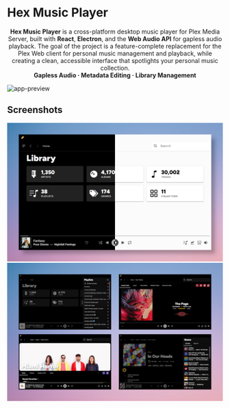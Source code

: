 # Hex Music Player

<p align="center">
<b>Hex Music Player</b> is a cross-platform desktop music player for Plex Media Server, built with <b>React</b>, <b>Electron</b>, and the <b>Web Audio API</b> for gapless audio playback. The goal of the project is a feature-complete replacement for the Plex Web client for personal music management and playback, while creating a clean, accessible interface that spotlights your personal music collection.
<br />
<b>Gapless Audio · Metadata Editing · Library Management</b>
</p>

![app-preview](previews/hex-preview.webp)

## Screenshots

<img src="previews/home.png" alt="Hex Music dark and light modes"/>

<img src="previews/quad-images.png" alt="Hex Music dark and light modes"/>
